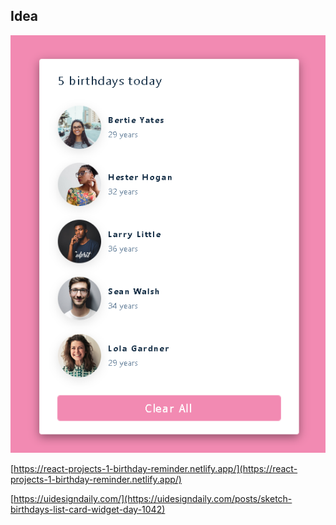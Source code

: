 ## Idea

![birthday.png](https://raw.githubusercontent.com/kawgh1/react-projects-with-smilga/main/01-birthday-reminder/birthday.png)

[https://react-projects-1-birthday-reminder.netlify.app/](https://react-projects-1-birthday-reminder.netlify.app/)

[https://uidesigndaily.com/](https://uidesigndaily.com/posts/sketch-birthdays-list-card-widget-day-1042)
